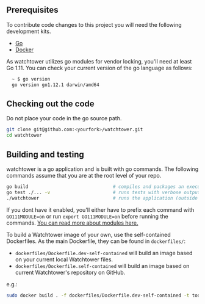 ## Prerequisites
To contribute code changes to this project you will need the following development kits.
 * [Go](https://golang.org/doc/install)
 * [Docker](https://docs.docker.com/engine/installation/)
 
As watchtower utilizes go modules for vendor locking, you'll need at least Go 1.11.
You can check your current version of the go language as follows:
```bash
  ~ $ go version
  go version go1.12.1 darwin/amd64
```


## Checking out the code
Do not place your code in the go source path.
```bash
git clone git@github.com:<yourfork>/watchtower.git
cd watchtower
```

## Building and testing
watchtower is a go application and is built with go commands. The following commands assume that you are at the root level of your repo.
```bash
go build                               # compiles and packages an executable binary, watchtower
go test ./... -v                       # runs tests with verbose output
./watchtower                           # runs the application (outside of a container)
```

If you dont have it enabled, you'll either have to prefix each command with `GO111MODULE=on` or run `export GO111MODULE=on` before running the commands. [You can read more about modules here.](https://github.com/golang/go/wiki/Modules)

To build a Watchtower image of your own, use the self-contained Dockerfiles. As the main Dockerfile, they can be found in `dockerfiles/`:
- `dockerfiles/Dockerfile.dev-self-contained` will build an image based on your current local Watchtower files.
- `dockerfiles/Dockerfile.self-contained` will build an image based on current Watchtower's repository on GitHub.

e.g.:
```bash
sudo docker build . -f dockerfiles/Dockerfile.dev-self-contained -t todd2982/watchtower # to build an image from local files
```